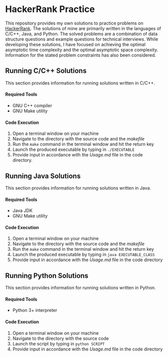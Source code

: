 # HackerRank Practice
This repository provides my own solutions to practice problems on [HackerRank](https://www.hackerrank.com).
The solutions of mine are primarily written in the languages of C/C++, Java, and Python. The solved
problems are a combination of data structure questions and example questions for technical interviews.
While developing these solutions, I have focused on achieving the optimal asymptotic time complexity
and the optimal asymptotic space complexity. Information for the stated problem constraints has also
been considered.

## Running C/C++ Solutions

This section provides information for
running solutions written in C/C++.

#### Required Tools
- GNU C++ compiler
- GNU Make utility

#### Code Execution
1. Open a terminal window on your machine
2. Navigate to the directory with the source code and the _makefile_
3. Run the `make` command in the terminal window and hit the return key
4. Launch the produced executable by typing in `./EXECUTABLE`
5. Provide input in accordance with the _Usage.md_ file in the code directory.

## Running Java Solutions

This section provides information for
running solutions written in Java.

#### Required Tools
- Java JDK
- GNU Make utility

#### Code Execution
1. Open a terminal window on your machine
2. Navigate to the directory with the source code and the _makefile_
3. Run the `make` command in the terminal window and hit the return key
4. Launch the produced executable by typing in `java EXECUTABLE_CLASS`
5. Provide input in accordance with the _Usage.md_ file in the code directory

## Running Python Solutions

This section provides information for
running solutions written in Python.

#### Required Tools
- Python 3+ interpreter

#### Code Execution
1. Open a terminal window on your machine
2. Navigate to the directory with the source code
3. Launch the script by typing in `python SCRIPT`
4. Provide input in accordance with the _Usage.md_ file in the code directory
